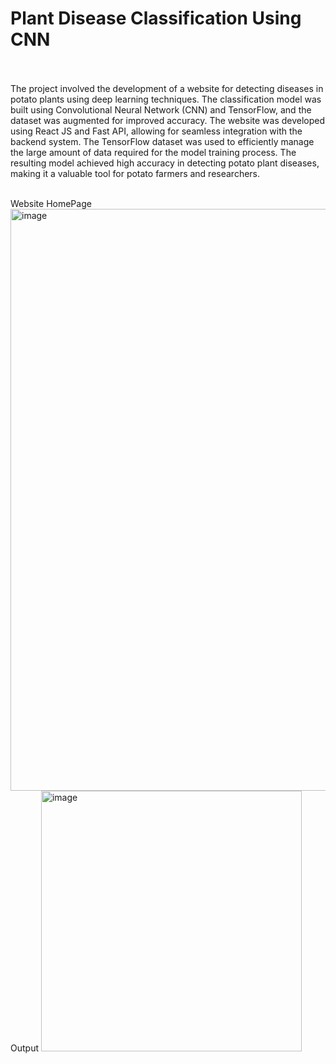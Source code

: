 # Plant Disease Classification Using CNN
<br><br>
The project involved the development of a website for detecting diseases in potato plants using deep learning techniques. The classification model was built using Convolutional Neural Network (CNN) and TensorFlow, and the dataset was augmented for improved accuracy. The website was developed using React JS and Fast API, allowing for seamless integration with the backend system. The TensorFlow dataset was used to efficiently manage the large amount of data required for the model training process. The resulting model achieved high accuracy in detecting potato plant diseases, making it a valuable tool for potato farmers and researchers.

<br>
Website HomePage
<br>
<img width="931" alt="image" src="https://user-images.githubusercontent.com/72157667/234913600-f5a91f4d-0949-4980-b43b-a5239a0f53a2.png">
<br>
Output
<img width="417" alt="image" src="https://user-images.githubusercontent.com/72157667/235468653-463bdf04-6f8b-4151-8aaa-bf26207b7d2f.png">
